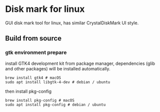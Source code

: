 # Disk mark for linux
GUI disk mark tool for linux, has similar CrystalDiskMark UI style.

## Build from source
### gtk environment prepare
install GTK4 development kit from package manager, dependencies (glib and other packages) will be installed automatically.
```shell
brew install gtk4 # macOS
sudo apt install libgtk-4-dev # debian / ubuntu
```
then install pkg-config 
```shell
brew install pkg-config # macOS
sudo apt install pkg-config # debian / ubuntu
```